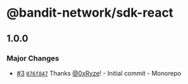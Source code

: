 # @bandit-network/sdk-react

## 1.0.0

### Major Changes

- [#3](https://github.com/bandit-network/bandit-widgets/pull/3) [`076f847`](https://github.com/bandit-network/bandit-widgets/commit/076f8475234d70a84f1e43e122d278487023e8ec) Thanks [@0xRyze](https://github.com/0xRyze)! - Initial commit - Monorepo
